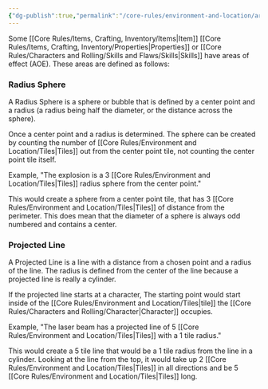 ```yaml
---
{"dg-publish":true,"permalink":"/core-rules/environment-and-location/area-of-effect/"}
---
```


Some [[Core Rules/Items, Crafting, Inventory/Items\|Item]] [[Core Rules/Items, Crafting, Inventory/Properties\|Properties]] or [[Core Rules/Characters and Rolling/Skills and Flaws/Skills\|Skills]] have areas of effect (AOE). These areas are defined as follows:
### Radius Sphere
A Radius Sphere is a sphere or bubble that is defined by a center point and a radius (a radius being half the diameter, or the distance across the sphere).

Once a center point and a radius is determined. The sphere can be created by counting the number of [[Core Rules/Environment and Location/Tiles\|Tiles]] out from the center point tile, not counting the center point tile itself.

Example, "The explosion is a 3 [[Core Rules/Environment and Location/Tiles\|Tiles]] radius sphere from the center point." 

This would create a sphere from a center point tile, that has 3 [[Core Rules/Environment and Location/Tiles\|Tiles]] of distance from the perimeter. This does mean that the diameter of a sphere is always odd numbered and contains a center.
### Projected Line
A Projected Line is a line with a distance from a chosen point and a radius of the line. The radius is defined from the center of the line because a projected line is really a cylinder.

If the projected line starts at a character, The starting point would start inside of the [[Core Rules/Environment and Location/Tiles\|tile]] the [[Core Rules/Characters and Rolling/Character\|Character]] occupies.

Example, "The laser beam has a projected line of 5 [[Core Rules/Environment and Location/Tiles\|Tiles]] with a 1 tile radius."

This would create a 5 tile line that would be a 1 tile radius from the line in a cylinder. Looking at the line from the top, it would take up 2 [[Core Rules/Environment and Location/Tiles\|Tiles]] in all directions and be 5 [[Core Rules/Environment and Location/Tiles\|Tiles]] long.